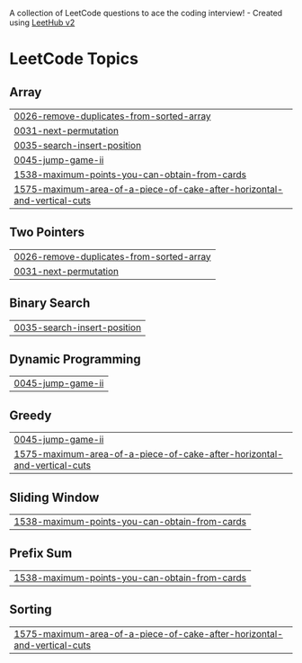A collection of LeetCode questions to ace the coding interview! - Created using [LeetHub v2](https://github.com/arunbhardwaj/LeetHub-2.0)
<!---LeetCode Topics Start-->
# LeetCode Topics
## Array
|  |
| ------- |
| [0026-remove-duplicates-from-sorted-array](https://github.com/itzayush21/leetcode-submission/tree/master/0026-remove-duplicates-from-sorted-array) |
| [0031-next-permutation](https://github.com/itzayush21/leetcode-submission/tree/master/0031-next-permutation) |
| [0035-search-insert-position](https://github.com/itzayush21/leetcode-submission/tree/master/0035-search-insert-position) |
| [0045-jump-game-ii](https://github.com/itzayush21/leetcode-submission/tree/master/0045-jump-game-ii) |
| [1538-maximum-points-you-can-obtain-from-cards](https://github.com/itzayush21/leetcode-submission/tree/master/1538-maximum-points-you-can-obtain-from-cards) |
| [1575-maximum-area-of-a-piece-of-cake-after-horizontal-and-vertical-cuts](https://github.com/itzayush21/leetcode-submission/tree/master/1575-maximum-area-of-a-piece-of-cake-after-horizontal-and-vertical-cuts) |
## Two Pointers
|  |
| ------- |
| [0026-remove-duplicates-from-sorted-array](https://github.com/itzayush21/leetcode-submission/tree/master/0026-remove-duplicates-from-sorted-array) |
| [0031-next-permutation](https://github.com/itzayush21/leetcode-submission/tree/master/0031-next-permutation) |
## Binary Search
|  |
| ------- |
| [0035-search-insert-position](https://github.com/itzayush21/leetcode-submission/tree/master/0035-search-insert-position) |
## Dynamic Programming
|  |
| ------- |
| [0045-jump-game-ii](https://github.com/itzayush21/leetcode-submission/tree/master/0045-jump-game-ii) |
## Greedy
|  |
| ------- |
| [0045-jump-game-ii](https://github.com/itzayush21/leetcode-submission/tree/master/0045-jump-game-ii) |
| [1575-maximum-area-of-a-piece-of-cake-after-horizontal-and-vertical-cuts](https://github.com/itzayush21/leetcode-submission/tree/master/1575-maximum-area-of-a-piece-of-cake-after-horizontal-and-vertical-cuts) |
## Sliding Window
|  |
| ------- |
| [1538-maximum-points-you-can-obtain-from-cards](https://github.com/itzayush21/leetcode-submission/tree/master/1538-maximum-points-you-can-obtain-from-cards) |
## Prefix Sum
|  |
| ------- |
| [1538-maximum-points-you-can-obtain-from-cards](https://github.com/itzayush21/leetcode-submission/tree/master/1538-maximum-points-you-can-obtain-from-cards) |
## Sorting
|  |
| ------- |
| [1575-maximum-area-of-a-piece-of-cake-after-horizontal-and-vertical-cuts](https://github.com/itzayush21/leetcode-submission/tree/master/1575-maximum-area-of-a-piece-of-cake-after-horizontal-and-vertical-cuts) |
<!---LeetCode Topics End-->